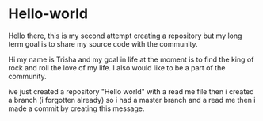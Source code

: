 # Hello-world
Hello there, this is my second attempt creating a repository but my long term goal is to share my source code with the community.

Hi my name is Trisha and my goal in life at the moment is to find the king of rock and roll the love of my life. I also would like to be a part of the community.

ive just created a repository "Hello world" with a read me file then i created a branch (i forgotten already) so i had a master branch and a read me then i made a commit by creating this message. 
